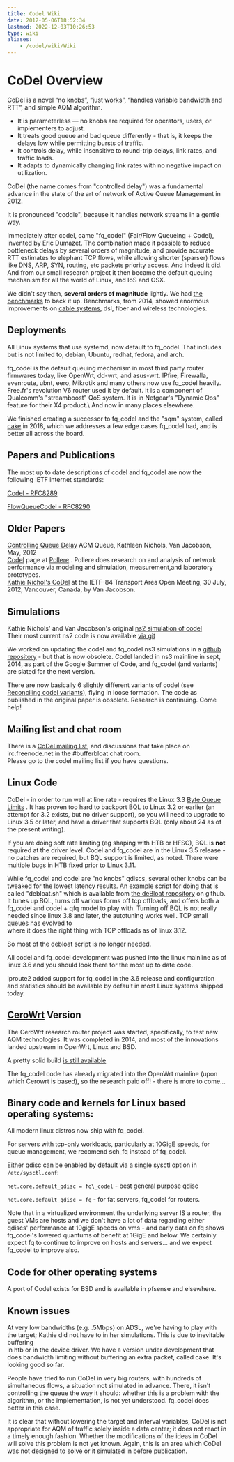 ```yaml
---
title: Codel Wiki
date: 2012-05-06T18:52:34
lastmod: 2022-12-03T10:26:53
type: wiki
aliases:
    - /codel/wiki/Wiki
---
```

CoDel Overview
==============

CoDel is a novel “no knobs”, “just works”, “handles variable bandwidth
and RTT”, and simple AQM algorithm.

-   It is parameterless — no knobs are required for operators, users, or
    implementers to adjust.
-   It treats good queue and bad queue differently - that is, it keeps
    the delays low while permitting bursts of traffic.
-   It controls delay, while insensitive to round-trip delays, link
    rates, and traffic loads.
-   It adapts to dynamically changing link rates with no negative impact
    on utilization.

CoDel (the name comes from "controlled delay") was a fundamental
advance in the state of the art of network of Active Queue Management in
2012.

It is pronounced "coddle", because it handles network streams in a
gentle way.

Immediately after codel, came "fq\_codel" (Fair/Flow Queueing + Codel), invented by Eric Dumazet. The combination made it possible to reduce bottleneck delays by several orders of magnitude, and provide accurate RTT estimates to elephant TCP flows, while allowing shorter (sparser) flows like DNS, ARP, SYN, routing, etc packets priority access. And indeed it did. And from our small research project it then became the default queuing mechanism for all the world of Linux, and IoS and OSX.

We didn't say then, **several orders of magnitude** lightly. We had [the benchmarks](RRUL_Rogues_Gallery.md) to back it up. Benchmarks, from 2014, showed enormous improvements on [cable systems](http://burntchrome.blogspot.com/2014/05/fixing-bufferbloat-on-comcasts-blast.html), dsl, fiber and wireless technologies.

Deployments
-----------

All Linux systems that use systemd, now default to fq\_codel. That includes
but is not limited to, debian, Ubuntu, redhat, fedora, and arch.

fq\_codel is the default queuing mechanism in most third party router firmwares today, like OpenWrt, dd-wrt, and asus-wrt. IPfire, Firewalla, evenroute, ubnt, eero, Mikrotik and many others now use fq\_codel heavily.  Free.fr's revolution V6 router used it by default.  It is a component of Qualcomm's "streamboost" QoS system. It is in Netgear's "Dynamic Qos" feature for their X4 product.\ And now in many places elsewhere. 

We finished creating a successor to fq\_codel and the "sqm" system, called [cake](/codel/wiki/CakeTechnical.md) in 2018, which we addresses a few edge cases fq\_codel had, and is better all across the board. 
 
Papers and Publications
-----------------------

The most up to date descriptions of codel and fq\_codel are now the
following IETF internet standards:

[Codel - RFC8289](https://www.rfc-editor.org/rfc/rfc8289.html)

[FlowQueueCodel - RFC8290](https://www.rfc-editor.org/rfc/rfc8290.html)

Older Papers
------------

[Controlling Queue Delay](http://queue.acm.org/detail.cfm?id=2209336)
ACM Queue, Kathleen Nichols, Van Jacobson, May, 2012\
[Codel](http://www.pollere.net/Codel.html) page at
[Pollere](http://www.pollere.net) . Pollere does research on and
analysis of network performance via modeling and simulation,
measurement,and laboratory prototypes.\
[Kathie Nichol's
CoDel](http://recordings.conf.meetecho.com/Recordings/watch.jsp?recording=IETF84_TSVAREA&chapter=part_3)
at the IETF-84 Transport Area Open Meeting, 30 July, 2012, Vancouver,
Canada, by Van Jacobson.

Simulations
-----------

Kathie Nichols' and Van Jacobson's original [ns2 simulation of
codel](http://www.pollere.net/Codel.html)\
Their most current ns2 code is now available [via
git](https://github.com/dtaht/ns2)

We worked on updating the codel and fq\_codel ns3 simulations in a
[github repository](https://github.com/dtaht/ns-3-dev) - but that is now
obsolete. Codel landed in ns3 mainline in sept, 2014, as part of the
Google Summer of Code, and fq\_codel (and variants) are slated for the
next version.

There are now basically 6 slightly different variants of codel (see
[Reconciling codel variants](Reconciling_codel_variants.md)), flying in loose formation. The
code as published in the original paper is obsolete. Research is
continuing. Come help!

Mailing list and chat room
--------------------------

There is a [CoDel mailing
list](https://lists.bufferbloat.net/listinfo/codel), and discussions
that take place on irc.freenode.net in the \#bufferbloat chat room.\
Please go to the codel mailing list if you have questions.

Linux Code
----------

CoDel - in order to run well at line rate - requires the Linux 3.3 [Byte
Queue Limits](http://lwn.net/Articles/454390/) . It has proven too hard
to backport BQL to Linux 3.2 or earlier (an attempt for 3.2 exists, but
no driver support), so you will need to upgrade to Linux 3.5 or later,
and have a driver that supports BQL (only about 24 as of the present
writing).

If you are doing soft rate limiting (eg shaping with HTB or HFSC), BQL
is **not** required at the driver level. Codel and fq\_codel are in the
Linux 3.5 release - no patches are required, but BQL support is limited,
as noted. There were multiple bugs in HTB fixed prior to Linux 3.11.

While fq\_codel and codel are "no knobs" qdiscs, several other knobs can
be tweaked for the lowest latency results. An example script for doing
that is called "debloat.sh" which is available from [the deBloat
repository](https://github.com/dtaht/deBloat) on github. It tunes up
BQL, turns off various forms off tcp offloads, and offers both a
fq\_codel and codel + qfq model to play with. Turning off BQL is not
really needed since linux 3.8 and later, the autotuning works well. TCP
small queues has evolved to\
where it does the right thing with TCP offloads as of linux 3.12.

So most of the debloat script is no longer needed.

All codel and fq\_codel development was pushed into the linux mainline
as of linux 3.6 and you should look there for the most up to date code.

iproute2 added support for fq\_codel in the 3.6 release and
configuration and statistics should be available by default in most
Linux systems shipped today.

[CeroWrt](/cerowrt/wiki/index.md) Version
-----------------------------------------

The CeroWrt research router project was started, specifically, to test
new AQM technologies. It was completed in 2014, and most of the innovations
landed upstream in OpenWrt, Linux and BSD.

A pretty solid build [is still available](/cerowrt/wiki/CeroWrt_310_Release_Notes.md)

The fq\_codel code has already migrated into the OpenWrt mainline (upon
which Cerowrt is based), so the research paid off! - there is more
to come...

Binary code and kernels for Linux based operating systems:
----------------------------------------------------------

All modern linux distros now ship with fq\_codel.

For servers with tcp-only workloads, particularly at 10GigE speeds, for
queue management, we recomend sch\_fq instead of fq\_codel.

Either qdisc can be enabled by default via a single sysctl option in
`/etc/sysctl.conf`:

`net.core.default_qdisc = fq\_codel`  - best general purpose qdisc

`net.core.default_qdisc = fq` - for fat servers, fq_codel for routers.

Note that in a virtualized environment the underlying server IS a
router, the guest VMs are hosts and we don't have a lot of data
regarding either qdiscs' performance at 10gigE speeds on vms - and early
data on fq shows fq\_codel's lowered quantums of benefit at 1GigE and
below. We certainly expect fq to continue to improve on hosts and
servers... and we expect fq\_codel to improve also.

Code for other operating systems
--------------------------------

A port of Codel exists for BSD and is available in pfsense and
elsewhere.

Known issues
------------

At very low bandwidths (e.g. .5Mbps) on ADSL, we're having to play with
the target; Kathie did not have to in her simulations. This is due to
inevitable buffering\
in htb or in the device driver. We have a version under development that
does bandwidth limiting without buffering an extra packet, called cake.
It's looking good so far.

People have tried to run CoDel in very big routers, with hundreds of
simultaneous flows, a situation not simulated in advance. There, it
isn't controlling the queue the way it should: whether this is a problem
with the algorithm, or the implementation, is not yet understood.
fq\_codel does better in this case.

It is clear that without lowering the target and interval variables,
CoDel is not appropriate for AQM of traffic solely inside a data center;
it does not react in a timely enough fashion. Whether the modifications
of the ideas in CoDel will solve this problem is not yet known. Again,
this is an area which CoDel was not designed to solve or it simulated in
before publication.
